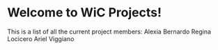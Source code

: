 # Welcome to WiC Projects!

This is a list of all the current project members:
Alexia Bernardo
Regina Locicero
Ariel Viggiano
